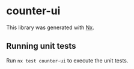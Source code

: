 # counter-ui

This library was generated with [Nx](https://nx.dev).

## Running unit tests

Run `nx test counter-ui` to execute the unit tests.
